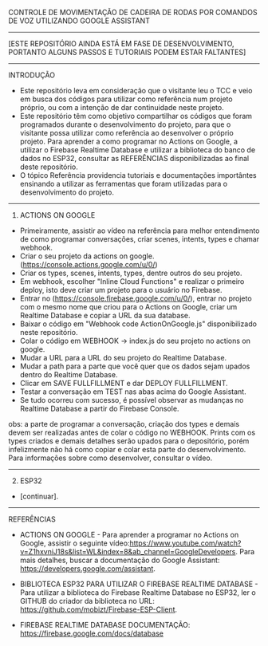 CONTROLE DE MOVIMENTAÇÃO DE CADEIRA DE RODAS POR COMANDOS DE VOZ UTILIZANDO GOOGLE ASSISTANT  

-----  
[ESTE REPOSITÓRIO AINDA ESTÁ EM FASE DE DESENVOLVIMENTO, PORTANTO ALGUNS PASSOS E TUTORIAIS PODEM ESTAR FALTANTES]  
  
-----  
INTRODUÇÃO  
- Este repositório leva em consideração que o visitante leu o TCC e veio em busca dos códigos para utilizar como referência num projeto próprio, ou com a intenção de dar continuidade neste projeto.  
- Este repositório têm como objetivo compartilhar os códigos que foram programados durante o desenvolvimento do projeto, para que o visitante possa utilizar como referência ao desenvolver o próprio projeto. Para aprender a como programar no Actions on Google, a utilizar o Firebase Realtime Database e utilizar a biblioteca do banco de dados no ESP32, consultar as REFERÊNCIAS disponibilizadas ao final deste repositório.  
- O tópico Referência providencia tutoriais e documentações importântes ensinando a utilizar as ferramentas que foram utilizadas para o desenvolvimento do projeto.  
  
-----  
1. ACTIONS ON GOOGLE
- Primeiramente, assistir ao vídeo na referência para melhor entendimento de como programar conversações, criar scenes, intents, types e chamar webhook.  
- Criar o seu projeto da actions on google. (https://console.actions.google.com/u/0/)
- Criar os types, scenes, intents, types, dentre outros do seu projeto. 
- Em webhook, escolher "Inline Cloud Functions" e realizar o primeiro deploy, isto deve criar um projeto para o usuário no Firebase.
- Entrar no (https://console.firebase.google.com/u/0/), entrar no projeto com o mesmo nome que criou para o Actions on Google, criar um Realtime Database e copiar a URL da sua database. 
- Baixar o código em "Webhook code ActionOnGoogle.js" disponibilizado neste repositório.  
- Colar o código em WEBHOOK -> index.js do seu projeto no actions on google.  
- Mudar a URL para a URL do seu projeto do Realtime Database.
- Mudar a path para a parte que você quer que os dados sejam upados dentro do Realtime Database.
- Clicar em SAVE FULLFILLMENT e dar DEPLOY FULLFILLMENT.
- Testar a conversação em TEST nas abas acima do Google Assistant. 
- Se tudo ocorreu com sucesso, é possível observar as mudanças no Realtime Database a partir do Firebase Console.
  
obs: a parte de programar a conversação, criação dos types e demais devem ser realizadas antes de colar o código no WEBHOOK. Prints com os types criados e demais detalhes serão upados para o depositório, porém infelizmente não há como copiar e colar esta parte do desenvolvimento. Para informações sobre como desenvolver, consultar o vídeo.

-----  
2. ESP32
- [continuar].
  
-----  
REFERÊNCIAS  
  
- ACTIONS ON GOOGLE - Para aprender a programar no Actions on Google, assistir o seguinte vídeo:https://www.youtube.com/watch?v=Z1hxvniJ18s&list=WL&index=8&ab_channel=GoogleDevelopers. Para mais detalhes, buscar a documentação do Google Assistant:
https://developers.google.com/assistant.  
  
  
- BIBLIOTECA ESP32 PARA UTILIZAR O FIREBASE REALTIME DATABASE - Para utilizar a biblioteca do Firebase Realtime Database no ESP32, ler o GITHUB do criador da biblioteca no URL: https://github.com/mobizt/Firebase-ESP-Client.  
  
  
- FIREBASE REALTIME DATABASE DOCUMENTAÇÃO: https://firebase.google.com/docs/database  
  
  
